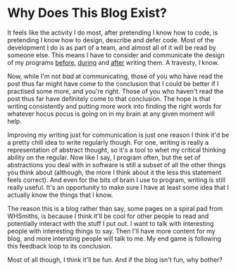 # Why Does This Blog Exist?

It feels like the activity I do most, after pretending I know how to code, is
pretending I know how to design, describe and defer code. Most of the
development I do is as part of a team, and almost all of it will
be read by someone else. This means I have to consider and communicate the
design of my programs [before](http://zeynepaltan.info/IEEE%20SDD-1016-2009.pdf),
[during](https://github.com/id-Software/Quake-III-Arena/blob/master/code/game/q_math.c#L561)
and [after](https://xkcd.com/1296/) writing them. A travesty, I know.

Now, while I'm not *bad* at communicating, those of you who have read the post
thus far might have come to the conclusion that I could be better if I
practised some more, and you're right. Those of you who haven't read the post
thus far have definitely come to that conclusion. The hope is that writing
consistently and putting more work into finding the right words for whatever
hocus pocus is going on in my brain at any given moment will help.

Improving my writing just for communication is just one reason I think it'd be a
pretty chill idea to write regularly though. For one, writing is really a
representation of abstract thought, so it's a tool to whet my critical thinking
ability on the regular. Now like I say, I program often, but the set of
abstractions you deal with in software is still a subset of all the other
things you think about (although, the more I think about it the less this statement feels
correct). And even for the bits of brain I use to program, writing is
still really useful. It's an opportunity to make sure I have at
least some idea that I actually know the things that I know.

The reason this is a blog rather than say, some pages on a spiral pad from WHSmiths, is because
I think it'll be cool for other people to read and potentially interact with
the stuff I put out. I want to talk with interesting people with interesting things to say.
Then I'll have more content for my blog, and more intersting people will talk
to me. My end game is following this feedback loop to its conclusion.

Most of all though, I think it'll be fun. And if the blog isn't fun, why bother?
